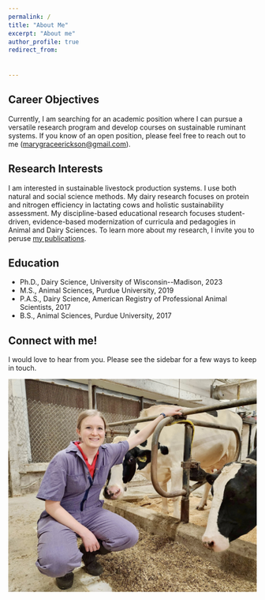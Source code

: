```yaml
---
permalink: /
title: "About Me"
excerpt: "About me"
author_profile: true
redirect_from: 


---
```



Career Objectives
-----
Currently, I am searching for an academic position where I can pursue a versatile research program and develop courses on sustainable ruminant systems. If you know of an open position, please feel free to reach out to me (marygraceerickson@gmail.com).

Research Interests
-----
I am interested in sustainable livestock production systems. I use both natural and social science methods. My dairy research focuses on protein and nitrogen efficiency in lactating cows and holistic sustainability assessment. My discipline-based educational research focuses student-driven, evidence-based modernization of curricula and pedagogies in Animal and Dairy Sciences. To learn more about my research, I invite you to peruse [my publications](https://merickson3.github.io/publications/). 

Education
-----
- Ph.D., Dairy Science, University of Wisconsin--Madison, 2023
- M.S., Animal Sciences, Purdue University, 2019
- P.A.S., Dairy Science, American Registry of Professional Animal Scientists, 2017
- B.S., Animal Sciences, Purdue University, 2017

Connect with me!
-----
I would love to hear from you. Please see the sidebar for a few ways to keep in touch. 



![Me and a study participant](mgericksoncows.jpg)
